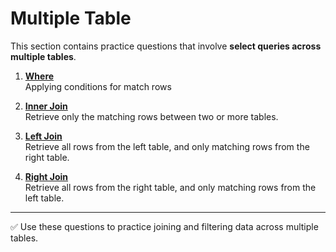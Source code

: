 # Multiple Table

This section contains practice questions that involve **select queries across multiple tables**.

1. **[Where](where.md)**  
   Applying conditions for match rows

2. **[Inner Join](inner-join.md)**  
   Retrieve only the matching rows between two or more tables.

3. **[Left Join](left-join.md)**  
   Retrieve all rows from the left table, and only matching rows from the right table.

4. **[Right Join](right-join.md)**  
   Retrieve all rows from the right table, and only matching rows from the left table.

---

✅ Use these questions to practice joining and filtering data across multiple tables.
